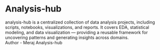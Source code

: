 # Analysis-hub
analysis-hub is a centralized collection of data analysis projects, including scripts, notebooks, visualizations, and reports. It covers EDA, statistical modeling, and data visualization — providing a reusable framework for uncovering patterns and generating insights across domains.
<br>
Author - Meraj Analysis-hub
